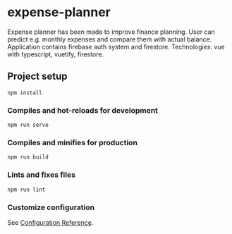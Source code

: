 # expense-planner
Expense planner has been made to improve finance planning. User can predict e.g. monthly expenses and compare them with actual balance. Application contains firebase auth system and firestore. Technologies: vue with typescript, vuetify, firestore.

## Project setup
```
npm install
```

### Compiles and hot-reloads for development
```
npm run serve
```

### Compiles and minifies for production
```
npm run build
```

### Lints and fixes files
```
npm run lint
```

### Customize configuration
See [Configuration Reference](https://cli.vuejs.org/config/).
